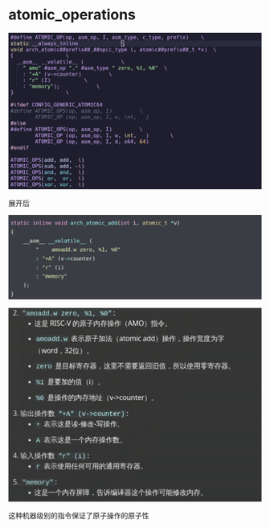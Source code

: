 # atomic_operations
![](atomic_operations_image.png)

展开后

![](1_atomic_operations_image.png)

![](2_atomic_operations_image.png)

这种机器级别的指令保证了原子操作的原子性